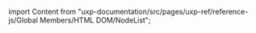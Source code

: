 
import Content from "uxp-documentation/src/pages/uxp-ref/reference-js/Global Members/HTML DOM/NodeList";

<Content query="product=photoshop"/>
